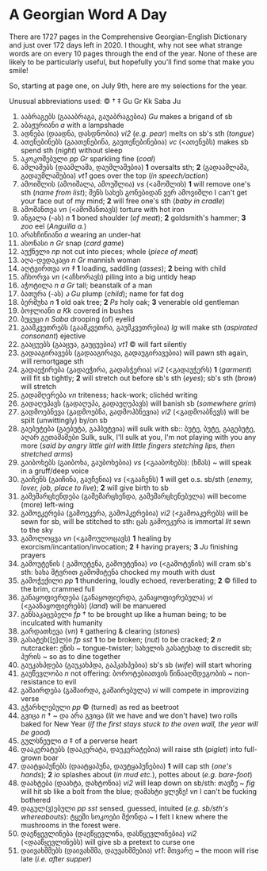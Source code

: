 # A Georgian Word A Day

There are 1727 pages in the Comprehensive Georgian-English Dictionary and just over 172 days left in 2020. I thought, why not see what strange words are on every 10 pages through the end of the year. None of these are likely to be particularly useful, but hopefully you'll find some that make you smile!

So, starting at page one, on July 9th, here are my selections for the year.

Unusual abbreviations used:
©
†
‡
Gu
Gr
Kk
Saba
Ju

1. ააბრაგებს (გაააბრაგა, გაუაბრაგებია) _Gu_ makes a brigand of sb
2. აბაჟურიანი _a_ with a lampshade
3. ადნება (დაადნა, დასდნობია) _vi2_ (_e.g. pear_) melts on sb's sth (_tongue_)
4. ათენებინებს (გაათენებინა, გაუთენებინებია) _vc_ (<ათენებს) makes sb spend sth (_night_) without sleep
5. აკოკოშებული _pp_ _Gr_ sparkling fine (_coal_)
6. ამლაშებს (დაამლაშა, დაუმლაშებია) **1** oversalts sth; **2** (გადაამლაშა, გადაუმლაშებია) _vt1_ goes over the top (_in speech/action_)
7. ამოიშლის (ამოიშალა, ამოუშლია) _vs_ (<ამოშლის) **1** will remove one's sth (_name from list_); შენს სახეს გონებიდან ვერ ამოვიშლი I can't get your face out of my mind; **2** will free one's sth (_baby in cradle_)
8. ამოშანთვა _vn_ (<ამოშანთავს) torture with hot iron
9. ანგალა (-ას) _n_ **1** boned shoulder (_of meat_); **2** goldsmith's hammer; **3** _zoo_ eel (_Anguilla a._)
10. არახჩინიანი _a_ wearing an under-hat
11. ასონასი _n_ _Gr_ snap (_card game_)
12. აუქნელი _np_ not cut into pieces; whole (_piece of meat_)
13. აღა-დედაკაცი _n_ _Gr_ mannish woman
14. აღტვირთვა _vn_ _‡_ **1** loading, saddling (_asses_); **2** being with child
15. აჩხორვა _vn_ (<აჩხორავს) piling into a big untidy heap
16. აჭოტილა _n_ _a_ _Gr_ tall; beanstalk of a man
17. ბათურა (-ას) _ა_ _Gu_ plump (_child_); name for fat dog
18. ბერმუხა _n_ **1** old oak tree; **2** _Ps_ holy oak; **3** venerable old gentleman
19. ბოჯლიანი _a_ _Kk_ covered in bushes
20. ბუცუცი _n_ _Saba_ drooping (of) eyelid
21. გაამკვეთრებს (გაამკვეთრა, გაუმკვეთრებია) _lg_ will make sth (_aspirated consonant_) ejective
22. გააცუებს (გააცუა, გაუცუებია) _vt1_ © will fart silently
23. გადააგირავებს (გადააგირავა, გადაუგირავებია) will pawn sth again, will remortgage sth
24. გადაეჭირება (გადაეჭირა, გადასჭერია) _vi2_ (<გადაუჭერს) **1** (_garment_) will fit sb tightly; **2** will stretch out before sb's sth (_eyes_); sb's sth (_brow_) will stretch
25. გადამღერება _vn_ triteness; hack-work; clichéd writing
26. გადაღუპავს (გადაღუპა, გადაუღუპავს) will banish sb (_somewhere grim_)
27. გადმოებნევა (გადმოებნა, გადმოჰბნევია) _vi2_ (<გადმოაბნევს) will be spilt (unwittingly) by/on sb
28. გაებუტება (გაებუტა, გაჰბუტვია) will sulk with sb:: ბუტე, ბუტე, გაგებუტე, აღარ გეთამაშები Sulk, sulk, I'll sulk at you, I'm not playing with you any more (_said by angry little girl with little fingers stetching lips, then stretched arms_)
29. გაიბოხებს (გაიბოხა, გაუბოხებია) _vs_ (<გააბოხებს): (ხმას) ~ will speak in a gruff/deep voice
30. გაიჩენს (გაიჩინა, გაუჩენია) _vs_ (<გააჩენს) **1** will get o.s. sb/sth (_enemy, lover, job, place to live_); **2** will give birth to sb
31. გამემარცხენდება (გამემარცხენდა, გამემარცხენებულა) will become (more) left-wing
32. გამოეკერება (გამოეკერა, გამოჰკერებია) _vi2_ (<გამოაკერებს) will be sewn for sb, will be stitched to sth: ცას გამოეკერა is immortal _lit_ sewn to the sky
33. გამოლოცვა _vn_ (<გამოულოცავს) **1** healing by exorcism/incantation/invocation; **2** ‡ having prayers; **3** _Ju_ finishing prayers
34. გამოუტენის ( გამოუტენა, გამოუტენია) _vo_ (<გამოტენის) will cram sb's sth: ხახა მტვრით გამომიტენა chocked my mouth with dust
35. გამოჭექილი _pp_ **1** thundering, loudly echoed, reverberating; **2** © filled to the brim, crammed full
36. განაყოფიერდება (განაყოფიერდა, განაყოფიერებულა) _vi_ (<გაანაყოფიერებს) (_land_) will be manuered
37. განსაკაცებელი _fp_ † to be brought up like a human being; to be inculcated with humanity
38. გარდათხევა (_vn_) ‡ gathering & clearing (_stones_)
39. გასატეხ([ე]ლ)ი _fp_ _sst_ **1** to be broken; (_nut_) to be cracked; **2** _n_ nutcracker: ენის ~ tongue-twister; სახელის გასატეხად to discredit sb; პურის ~ so as to dine together
40. გაუკახპდება (გაუკახპდა, გაჰკახპებია) sb's sb (_wife_) will start whoring
41. გაუწევლობა _n_ not offering: ბოროტებიათვის წინააღმდეგობის ~ non-resistance to evil
42. გაშაირდება (გაშაირდა, გაშაირებულა) _vi_ will compete in improvizing verse
43. გჭარხლებული _pp_ © (turned) as red as beetroot
44. გვიცა _n_ † ~ და არა გვიცა (_lit_ we have and we don't have) two rolls baked for New Year (_if the first stays stuck to the oven wall, the year will be good_)
45. გულსნეული _a_ ‡ of a perverse heart
46. დააკერატებს (დააკერატა, დაუკერატებია) will raise sth (_piglet_) into full-grown boar
47. დაატყაპუნებს (დაატყაპუნა, დაუტყაპუნებია) **1** will cap sth (_one's hands_); **2** _io_ splashes about (_in mud etc._), pottes about (_e.g. bare-foot_)
48. დაახტება (დაახტა, დახტონია) _vi2_ will leap down on sb/sth: თავზე ~ _fig_ will hit sb like a bolt from the blue; დამახტი ყლეზე! _vn_ I can't be fucking bothered
49. დაგულ(ვ)ებული _pp_ _sst_ sensed, guessed, intuited (_e.g. sb/sth's whereabouts_): ტყეში სოკოები მქონდა ~ I felt I knew where the mushrooms in the forest were.
50. დაეწყევლინება (დაეწყევლინა, დასწყევლინებია) _vi2_ (<დააწყევლინებს) will give sb a pretext to curse one
51. დაივახშმებს (დაივახშმა, დაუვახშმებია) _vt1_: მთვარე ~ the moon will rise late (_i.e. after supper_)
